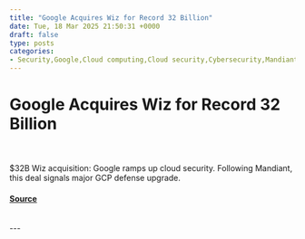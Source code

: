 ```yaml
---
title: "Google Acquires Wiz for Record 32 Billion"
date: Tue, 18 Mar 2025 21:50:31 +0000
draft: false
type: posts
categories: 
- Security,Google,Cloud computing,Cloud security,Cybersecurity,Mandiant,Wiz
---
```

# Google Acquires Wiz for Record 32 Billion

<br/>

<br/>
$32B Wiz acquisition: Google ramps up cloud security. Following Mandiant, this deal signals major GCP defense upgrade.

#### [Source](https://hackread.com/google-acquires-wiz-for-record-32-billion/)

<br/>
---
